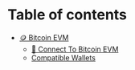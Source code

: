 # Table of contents

* [🪙 Bitcoin EVM](README.md)
  * [🔌 Connect To Bitcoin EVM](connect/connect-to-bitcoin-evm.md)
  * [Compatible Wallets](bitcoin-evm/compatible-wallets.md)
